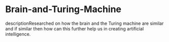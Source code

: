 # Brain-and-Turing-Machine
descriptionResearched on how the brain and the Turing machine are similar and if similar then how can this further help us in creating artificial intelligence. 
